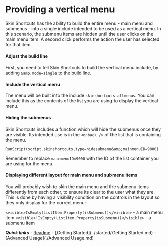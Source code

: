 # Providing a vertical menu

Skin Shortcuts has the ability to build the entire menu - main menu and submenus - into a single include intended to be used as a vertical menu. In this scenario, the submenu items are hidden until the user clicks on the main menu item. A second click performs the action the user has selected for that item.

#### Adjust the build line

First, you need to tell Skin Shortcuts to build the vertical menu include, by adding `&amp;mode=single` to the build line.

#### Include the vertical menu

The menu will be built into the include `skinshortcuts-allmenus`. You can include this as the contents of the list you are using to display the vertical menu.

#### Hiding the submenus

Skin Shortcuts includes a function which will hide the submenus once they are visible. Its intended use is in the `<onback />` of the list that is containing the menu.

`RunScript(script.skinshortcuts,type=hidesubmenu&amp;mainmenuID=9000)`

Remember to replace `mainmenuID=9000` with the ID of the list container you are using for the menu.

#### Displaying different layout for main menu and submenu items

You will probably wish to skin the main menu and the submenu items differently from each other, to ensure its clear to the user what they are. This is done by having a visibility condition on the controls in the layout so they only display for the correct menu:-

`<visible>IsEmpty(ListItem.Property(isSubmenu))</visible>` - a main menu item
`<visible>!IsEmpty(ListItem.Property(isSubmenu))</visible>` - a submenu item

***Quick links*** - [Readme](../../../README.md) - [Getting Started](../started/Getting Started.md) - [Advanced Usage](./Advanced Usage.md)